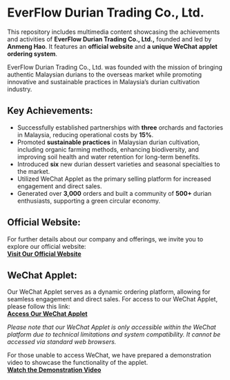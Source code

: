 # EverFlow Durian Trading Co., Ltd.
This repository includes multimedia content showcasing the achievements and activities of **EverFlow Durian Trading Co., Ltd.,** founded and led by **Anmeng Hao**. It features an **official website** and **a unique WeChat applet ordering system**.

EverFlow Durian Trading Co., Ltd. was founded with the mission of bringing authentic Malaysian durians to the overseas market while promoting innovative and sustainable practices in Malaysia’s durian cultivation industry.


## Key Achievements:
- Successfully established partnerships with **three** orchards and factories in Malaysia, reducing operational costs by **15%**.
- Promoted **sustainable practices** in Malaysian durian cultivation, including organic farming methods, enhancing biodiversity, and improving soil health and water retention for long-term benefits.
- Introduced **six** new durian dessert varieties and seasonal specialties to the market.
- Utilized WeChat Applet as the primary selling platform for increased engagement and direct sales. 
- Generated over **3,000** orders and built a community of **500+** durian enthusiasts, supporting a green circular economy.

## Official Website:
For further details about our company and offerings, we invite you to explore our official website:  
**[Visit Our Official Website](http://www.liumaomao.cn/)**

## WeChat Applet:
Our WeChat Applet serves as a dynamic ordering platform, allowing for seamless engagement and direct sales. For access to our WeChat Applet, please follow this link:  
**[Access Our WeChat Applet](https://wxaurl.cn/QSqatJosQCi)**

*Please note that our WeChat Applet is only accessible within the WeChat platform due to technical limitations and system compatibility. It cannot be accessed via standard web browsers.*

For those unable to access WeChat, we have prepared a demonstration video to showcase the functionality of the applet.  
**[Watch the Demonstration Video](http://file.liumaomao.cn/miniprogram.mp4)**
